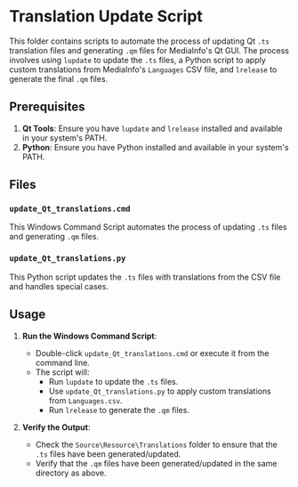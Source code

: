 # Translation Update Script

This folder contains scripts to automate the process of updating Qt `.ts` translation files and generating `.qm` files for MediaInfo's Qt GUI. The process involves using `lupdate` to update the `.ts` files, a Python script to apply custom translations from MediaInfo's `Languages` CSV file, and `lrelease` to generate the final `.qm` files.

## Prerequisites

1. **Qt Tools**: Ensure you have `lupdate` and `lrelease` installed and available in your system's PATH.
2. **Python**: Ensure you have Python installed and available in your system's PATH.

## Files

### `update_Qt_translations.cmd`

This Windows Command Script automates the process of updating `.ts` files and generating `.qm` files.

### `update_Qt_translations.py`

This Python script updates the `.ts` files with translations from the CSV file and handles special cases.

## Usage

1. **Run the Windows Command Script**:
    - Double-click `update_Qt_translations.cmd` or execute it from the command line.
    - The script will:
      - Run `lupdate` to update the `.ts` files.
      - Use `update_Qt_translations.py` to apply custom translations from `Languages.csv`.
      - Run `lrelease` to generate the `.qm` files.

2. **Verify the Output**:
    - Check the `Source\Resource\Translations` folder to ensure that the `.ts` files have been generated/updated.
    - Verify that the `.qm` files have been generated/updated in the same directory as above.

